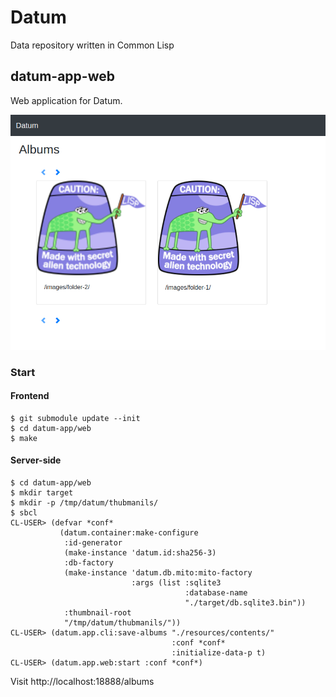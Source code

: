 # Datum
Data repository written in Common Lisp

## datum-app-web

Web application for Datum.

![webapp](https://github.com/mhkoji/datum/raw/master/imgs/webapp.png)

### Start

#### Frontend

```
$ git submodule update --init
$ cd datum-app/web
$ make
```

#### Server-side

```
$ cd datum-app/web
$ mkdir target
$ mkdir -p /tmp/datum/thubmanils/
$ sbcl
CL-USER> (defvar *conf*
           (datum.container:make-configure
            :id-generator
            (make-instance 'datum.id:sha256-3)
            :db-factory
            (make-instance 'datum.db.mito:mito-factory
                           :args (list :sqlite3
                                       :database-name
                                       "./target/db.sqlite3.bin"))
            :thumbnail-root
            "/tmp/datum/thubmanils/"))
CL-USER> (datum.app.cli:save-albums "./resources/contents/"
                                    :conf *conf*
                                    :initialize-data-p t)
CL-USER> (datum.app.web:start :conf *conf*)
```

Visit http://localhost:18888/albums
